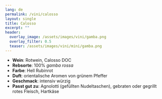 ```yaml
---
lang: de 
permalink: /vini/calosso
layout: single
title: Calosso 
excerpt: ""
header:
  overlay_image: /assets/images/vini/gamba.png
  overlay_filter: 0.5
  teaser: /assets/images/vini/mini/gamba.png
---
```

- **Wein**: Rotwein, Calosso DOC 
- **Rebsorte**: 100% _gamba rossa_
- **Farbe**: Hell Rubinrot
- **Duft**: orientalische Aromen von grünem Pfeffer
- **Geschmack**: intensiv würzig
- **Passt gut zu**: Agnolotti (gefüllten Nudeltaschen), gebraten oder gegrillt rotes Fleisch, Hartkäse
